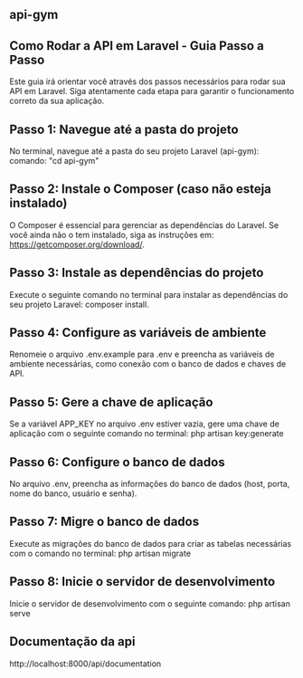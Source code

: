 ## api-gym
## Como Rodar a API em Laravel - Guia Passo a Passo
Este guia irá orientar você através dos passos necessários para rodar sua API em Laravel. Siga atentamente cada etapa para garantir o funcionamento correto da sua aplicação.

## Passo 1: Navegue até a pasta do projeto
No terminal, navegue até a pasta do seu projeto Laravel (api-gym):
comando: "cd api-gym"

## Passo 2: Instale o Composer (caso não esteja instalado)
O Composer é essencial para gerenciar as dependências do Laravel. Se você ainda não o tem instalado, siga as instruções em: https://getcomposer.org/download/.

## Passo 3: Instale as dependências do projeto
Execute o seguinte comando no terminal para instalar as dependências do seu projeto Laravel: composer install.

## Passo 4: Configure as variáveis de ambiente
Renomeie o arquivo .env.example para .env e preencha as variáveis de ambiente necessárias, como conexão com o banco de dados e chaves de API.

## Passo 5: Gere a chave de aplicação
Se a variável APP_KEY no arquivo .env estiver vazia, gere uma chave de aplicação com o seguinte comando no terminal: php artisan key:generate

## Passo 6: Configure o banco de dados
No arquivo .env, preencha as informações do banco de dados (host, porta, nome do banco, usuário e senha).

## Passo 7: Migre o banco de dados
Execute as migrações do banco de dados para criar as tabelas necessárias com o comando no terminal: php artisan migrate

## Passo 8: Inicie o servidor de desenvolvimento
Inicie o servidor de desenvolvimento com o seguinte comando: php artisan serve

## Documentação da api
http://localhost:8000/api/documentation
